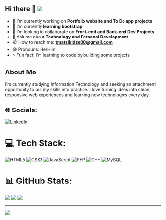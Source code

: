 ## Hi there 👋 [![](https://visitcount.itsvg.in/api?id=tafadzwamatsikidze&icon=4&color=0)](https://visitcount.itsvg.in)

- 🔭 I’m currently working on **Portfolio website and To Do app projects**
- 🌱 I’m currently **learning bootstrap**
- 👯 I’m looking to collaborate on **Front-end and Back-end Dev Projects**
- 💬 Ask me about **Technology and Personal Development**
- 📫 How to reach me: **tmatsikidze00@gmail.com**
- 😄 Pronouns: He/Him
- ⚡ Fun fact: i'm learning to code by building some projects

## About Me
i'm currently studying Information Technology and seeking an attachment opportunity to put my skills into practice. I love turning ideas into clean, responsive web experiences and learning new technologies every day
  


## 🌐 Socials:
[![LinkedIn](https://img.shields.io/badge/LinkedIn-%230077B5.svg?logo=linkedin&logoColor=white)](https://linkedin.com/in/www.linkedin.com/in/tafadzwa-matsikidze) 

# 💻 Tech Stack:
![HTML5](https://img.shields.io/badge/html5-%23E34F26.svg?style=for-the-badge&logo=html5&logoColor=white) ![CSS3](https://img.shields.io/badge/css3-%231572B6.svg?style=for-the-badge&logo=css3&logoColor=white) ![JavaScript](https://img.shields.io/badge/javascript-%23323330.svg?style=for-the-badge&logo=javascript&logoColor=%23F7DF1E) ![PHP](https://img.shields.io/badge/php-%23777BB4.svg?style=for-the-badge&logo=php&logoColor=white) ![C++](https://img.shields.io/badge/c++-%2300599C.svg?style=for-the-badge&logo=c%2B%2B&logoColor=white) ![MySQL](https://img.shields.io/badge/mysql-4479A1.svg?style=for-the-badge&logo=mysql&logoColor=white)
# 📊 GitHub Stats:
![](https://github-readme-stats.vercel.app/api?username=tafadzwamatsikidze&theme=dark&hide_border=false&include_all_commits=false&count_private=false)
![](https://nirzak-streak-stats.vercel.app/?user=tafadzwamatsikidze&theme=dark&hide_border=false)
![](https://github-readme-stats.vercel.app/api/top-langs/?username=tafadzwamatsikidze&theme=dark&hide_border=false&include_all_commits=false&count_private=false&layout=compact)

---
[![](https://visitcount.itsvg.in/api?id=tafadzwamatsikidze&icon=4&color=0)](https://visitcount.itsvg.in)

<!-- Proudly created with GPRM ( https://gprm.itsvg.in ) -->
